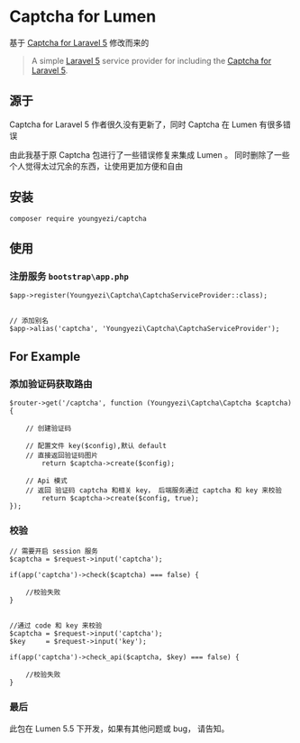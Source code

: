 # Captcha for Lumen

基于  [Captcha for Laravel 5](https://github.com/mewebstudio/captcha "Captcha for Laravel 5") 修改而来的


>A simple [Laravel 5](http://www.laravel.com/) service provider for including the [Captcha for Laravel 5](https://github.com/mewebstudio/captcha).

## 源于

Captcha for Laravel 5 作者很久没有更新了，同时 Captcha 在 Lumen 有很多错误

由此我基于原 Captcha 包进行了一些错误修复来集成 Lumen 。 同时删除了一些个人觉得太过冗余的东西，让使用更加方便和自由

## 安装


	composer require youngyezi/captcha

## 使用


### 注册服务 `bootstrap\app.php`

	$app->register(Youngyezi\Captcha\CaptchaServiceProvider::class);


  	// 添加别名
	$app->alias('captcha', 'Youngyezi\Captcha\CaptchaServiceProvider');


## For Example

### 添加验证码获取路由
	
	
	$router->get('/captcha', function (Youngyezi\Captcha\Captcha $captcha){

		// 创建验证码

		// 配置文件 key($config),默认 default
		// 直接返回验证码图片
	    	return $captcha->create($config);

		// Api 模式
		// 返回 验证码 captcha 和相关 key， 后端服务通过 captcha 和 key 来校验
	    	return $captcha->create($config, true);
	});

### 校验
	
	// 需要开启 session 服务
	$captcha = $request->input('captcha');
	
	if(app('captcha')->check($captcha) === false) {
   		
		//校验失败
	}


	//通过 code 和 key 来校验
	$captcha = $request->input('captcha');
	$key     = $request->input('key');
		
	if(app('captcha')->check_api($captcha, $key) === false) {
   		
		//校验失败
   	}

### 最后

此包在 Lumen 5.5 下开发，如果有其他问题或 bug， 请告知。
